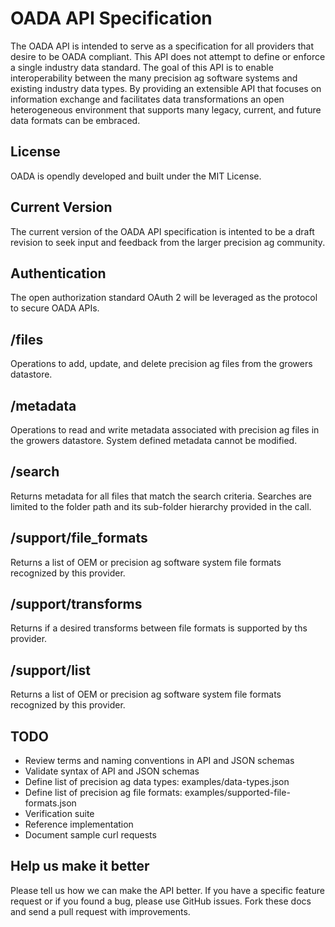 OADA API Specification
======================
The OADA API is intended to serve as a specification for all providers that desire to be OADA compliant. This API does not attempt to define or enforce a single industry data standard. The goal of this API is to enable interoperability between the many precision ag software systems and existing industry data types. By providing an extensible API that focuses on information exchange and facilitates data transformations an open heterogeneous environment that supports many legacy, current, and future data formats can be embraced.

License
--------
OADA is opendly developed and built under the MIT License. 

Current Version
---------------
The current version of the OADA API specification is intented to be a draft revision to seek input and feedback from the larger precision ag community.

Authentication
--------------
The open authorization standard OAuth 2 will be leveraged as the protocol to secure OADA APIs.

/files
------
Operations to add, update, and delete precision ag files from the growers datastore.
    
/metadata
---------
Operations to read and write metadata associated with precision ag files in the growers datastore. System defined metadata cannot be modified.
    
/search
-------
Returns metadata for all files that match the search criteria. Searches are limited to the folder path and its sub-folder hierarchy provided in the call.
    
/support/file_formats
---------------------
Returns a list of OEM or precision ag software system file formats recognized by this provider.

/support/transforms
-------------------
Returns if a desired transforms between file formats is supported by ths provider. 
      
/support/list
-------------
Returns a list of OEM or precision ag software system file formats recognized by this provider.

TODO
--------------
* Review terms and naming conventions in API and JSON schemas
* Validate syntax of API and JSON schemas
* Define list of precision ag data types: examples/data-types.json
* Define list of precision ag file formats: examples/supported-file-formats.json
* Verification suite
* Reference implementation
* Document sample curl requests

Help us make it better
----------------------
Please tell us how we can make the API better. If you have a specific feature request or if you found a bug, please use GitHub issues. Fork these docs and send a pull request with improvements. 
